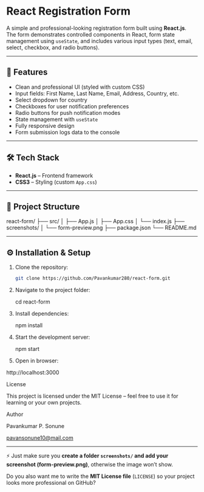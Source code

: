 # React Registration Form

A simple and professional-looking registration form built using **React.js**.  
The form demonstrates controlled components in React, form state management using `useState`, and includes various input types (text, email, select, checkbox, and radio buttons).

---

## 🚀 Features
- Clean and professional UI (styled with custom CSS)
- Input fields: First Name, Last Name, Email, Address, Country, etc.
- Select dropdown for country
- Checkboxes for user notification preferences
- Radio buttons for push notification modes
- State management with `useState`
- Fully responsive design
- Form submission logs data to the console

---

## 🛠 Tech Stack
- **React.js** – Frontend framework
- **CSS3** – Styling (custom `App.css`)

---

## 📂 Project Structure

react-form/
├── src/
│ ├── App.js
│ ├── App.css
│ └── index.js
├── screenshots/
│ └── form-preview.png
├── package.json
└── README.md


---

## ⚙️ Installation & Setup

1. Clone the repository:
   ```bash
   git clone https://github.com/Pavankumar280/react-form.git

2. Navigate to the project folder:

   cd react-form


3. Install dependencies:

   npm install


4. Start the development server:

   npm start


5. Open in browser:

http://localhost:3000

License

This project is licensed under the MIT License – feel free to use it for learning or your own projects.

Author

Pavankumar P. Sonune

pavansonune10@mail.com


---

⚡ Just make sure you **create a folder `screenshots/` and add your screenshot (form-preview.png)**, otherwise the image won’t show.  

Do you also want me to write the **MIT License file** (`LICENSE`) so your project looks more professional on GitHub?

